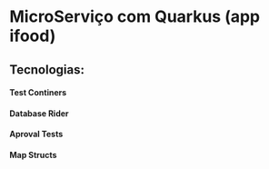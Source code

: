 # MicroServiço com Quarkus (app ifood)

## Tecnologias:
#### Test Continers
#### Database Rider
#### Aproval Tests
#### Map Structs
